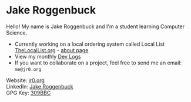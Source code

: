 # Jake Roggenbuck

Hello! My name is Jake Roggenbuck and I'm a student learning Computer Science.

- Currently working on a local ordering system called Local List [TheLocalList.org](http://thelocallist.org) - [about page](http://thelocallist.org/about)
- View my monthly [Dev Logs](https://jr0.org/devlogs)
- If you want to collaborate on a project, feel free to send me an email: `me@jr0.org`

Website:  [jr0.org](https://jr0.org)<br>
LinkedIn: [Jake Roggenbuck](https://www.linkedin.com/in/jake-roggenbuck-1500a8215/)<br>
GPG Key: [309BBC](https://github.com/JakeRoggenbuck.gpg)<br>
